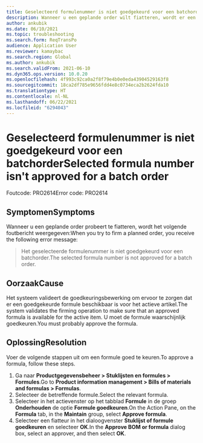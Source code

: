 ```yaml
---
title: Geselecteerd formulenummer is niet goedgekeurd voor een batchorder
description: Wanneer u een geplande order wilt fiatteren, wordt er een foutbericht weergegeven waarin staat dat het geselecteerde formulenummer niet is goedgekeurd voor een batchorder.
author: ankubik
ms.date: 06/10/2021
ms.topic: troubleshooting
ms.search.form: ReqTransPo
audience: Application User
ms.reviewer: kamaybac
ms.search.region: Global
ms.author: ankubik
ms.search.validFrom: 2021-06-10
ms.dyn365.ops.version: 10.0.20
ms.openlocfilehash: 4f993c92ca0a2f8f79e4b0e0eda43904529163f8
ms.sourcegitcommit: 18ca2df785e9656fdd4e8c0734eca2b2624fda10
ms.translationtype: HT
ms.contentlocale: nl-NL
ms.lasthandoff: 06/22/2021
ms.locfileid: "6294043"
---
```

# <a name="selected-formula-number-isnt-approved-for-a-batch-order"></a><span data-ttu-id="00d51-103">Geselecteerd formulenummer is niet goedgekeurd voor een batchorder</span><span class="sxs-lookup"><span data-stu-id="00d51-103">Selected formula number isn't approved for a batch order</span></span>

<span data-ttu-id="00d51-104">Foutcode: PRO2614</span><span class="sxs-lookup"><span data-stu-id="00d51-104">Error code: PRO2614</span></span>

## <a name="symptoms"></a><span data-ttu-id="00d51-105">Symptomen</span><span class="sxs-lookup"><span data-stu-id="00d51-105">Symptoms</span></span>

<span data-ttu-id="00d51-106">Wanneer u een geplande order probeert te fiatteren, wordt het volgende foutbericht weergegeven:</span><span class="sxs-lookup"><span data-stu-id="00d51-106">When you try to firm a planned order, you receive the following error message:</span></span>

> <span data-ttu-id="00d51-107">Het geselecteerde formulenummer is niet goedgekeurd voor een batchorder.</span><span class="sxs-lookup"><span data-stu-id="00d51-107">The selected formula number is not approved for a batch order.</span></span>

## <a name="cause"></a><span data-ttu-id="00d51-108">Oorzaak</span><span class="sxs-lookup"><span data-stu-id="00d51-108">Cause</span></span>

<span data-ttu-id="00d51-109">Het systeem valideert de goedkeuringsbewerking om ervoor te zorgen dat er een goedgekeurde formule beschikbaar is voor het actieve artikel.</span><span class="sxs-lookup"><span data-stu-id="00d51-109">The system validates the firming operation to make sure that an approved formula is available for the active item.</span></span> <span data-ttu-id="00d51-110">U moet de formule waarschijnlijk goedkeuren.</span><span class="sxs-lookup"><span data-stu-id="00d51-110">You must probably approve the formula.</span></span>

## <a name="resolution"></a><span data-ttu-id="00d51-111">Oplossing</span><span class="sxs-lookup"><span data-stu-id="00d51-111">Resolution</span></span>

<span data-ttu-id="00d51-112">Voer de volgende stappen uit om een formule goed te keuren.</span><span class="sxs-lookup"><span data-stu-id="00d51-112">To approve a formula, follow these steps.</span></span>

1. <span data-ttu-id="00d51-113">Ga naar **Productgegevensbeheer \> Stuklijsten en formules \> Formules**.</span><span class="sxs-lookup"><span data-stu-id="00d51-113">Go to **Product information management \> Bills of materials and formulas \> Formulas**.</span></span>
1. <span data-ttu-id="00d51-114">Selecteer de betreffende formule.</span><span class="sxs-lookup"><span data-stu-id="00d51-114">Select the relevant formula.</span></span>
1. <span data-ttu-id="00d51-115">Selecteer in het actievenster op het tabblad **Formule** in de groep **Onderhouden** de optie **Formule goedkeuren**.</span><span class="sxs-lookup"><span data-stu-id="00d51-115">On the Action Pane, on the **Formula** tab, in the **Maintain** group, select **Approve formula**.</span></span>
1. <span data-ttu-id="00d51-116">Selecteer een fiatteur in het dialoogvenster **Stuklijst of formule goedkeuren** en selecteer **OK**.</span><span class="sxs-lookup"><span data-stu-id="00d51-116">In the **Approve BOM or formula** dialog box, select an approver, and then select **OK**.</span></span>
